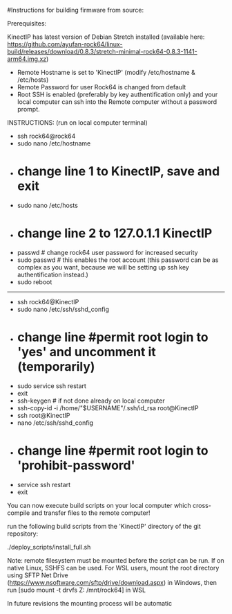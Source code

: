 #Instructions for building firmware from source:

Prerequisites:

KinectIP has latest version of Debian Stretch installed (available here: https://github.com/ayufan-rock64/linux-build/releases/download/0.8.3/stretch-minimal-rock64-0.8.3-1141-arm64.img.xz)

- Remote Hostname is set to 'KinectIP' (modify /etc/hostname & /etc/hosts)
- Remote Password for user Rock64 is changed from default
- Root SSH is enabled (preferably by key authentification only) and your local computer can ssh into the Remote computer without a password prompt.

INSTRUCTIONS: (run on local computer terminal)
- ssh rock64@rock64
- sudo nano /etc/hostname
- # change line 1 to KinectIP, save and exit
- sudo nano /etc/hosts
- # change line 2 to 127.0.1.1 KinectIP
- passwd # change rock64 user password for increased security
- sudo passwd # this enables the root account (this password can be as complex as you want, because we will be setting up ssh key authentification instead.)
- sudo reboot
-----------------
- ssh rock64@KinectIP
- sudo nano /etc/ssh/sshd_config
- # change line #permit root login to 'yes' and uncomment it (temporarily)
- sudo service ssh restart
- exit
- ssh-keygen # if not done already on local computer
- ssh-copy-id -i /home/"$USERNAME"/.ssh/id_rsa root@KinectIP
- ssh root@KinectIP
- nano /etc/ssh/sshd_config
- # change line #permit root login to 'prohibit-password'
- service ssh restart
- exit

You can now execute build scripts on your local computer which cross-compile and transfer files to the remote computer!

run the following build scripts from the 'KinectIP' directory of the git repository:

  ./deploy_scripts/install_full.sh

Note: remote filesystem must be mounted before the script can be run. If on native Linux, SSHFS can be used.
For WSL users, mount the root directory using SFTP Net Drive (https://www.nsoftware.com/sftp/drive/download.aspx)
in Windows, then run [sudo mount -t drvfs Z: /mnt/rock64] in WSL

In future revisions the mounting process will be automatic



